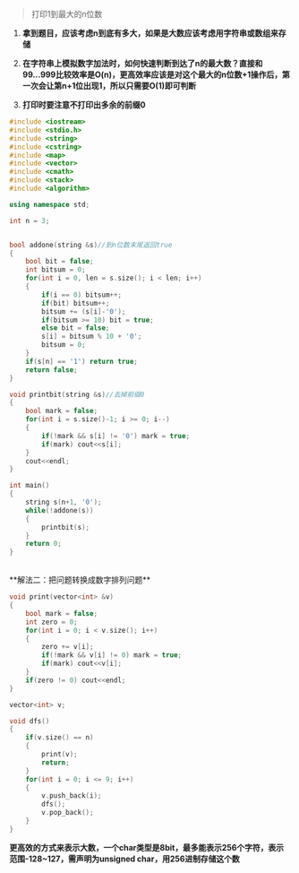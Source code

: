 > 打印1到最大的n位数



1. **拿到题目，应该考虑n到底有多大，如果是大数应该考虑用字符串或数组来存储**

2. **在字符串上模拟数字加法时，如何快速判断到达了n的最大数？直接和99...999比较效率是O(n)，更高效率应该是对这个最大的n位数+1操作后，第一次会让第n+1位出现1，所以只需要O(1)即可判断**

3. **打印时要注意不打印出多余的前缀0**

```c++
#include <iostream>
#include <stdio.h>
#include <string>
#include <cstring>
#include <map>
#include <vector>
#include <cmath>
#include <stack>
#include <algorithm>

using namespace std;

int n = 3;


bool addone(string &s)//到n位数末尾返回true
{
    bool bit = false;
    int bitsum = 0;
    for(int i = 0, len = s.size(); i < len; i++)
    {
        if(i == 0) bitsum++;
        if(bit) bitsum++;
        bitsum += (s[i]-'0');
        if(bitsum >= 10) bit = true;
        else bit = false;
        s[i] = bitsum % 10 + '0';
        bitsum = 0;
    }
    if(s[n] == '1') return true;
    return false;
}

void printbit(string &s)//去掉前缀0
{
    bool mark = false;
    for(int i = s.size()-1; i >= 0; i--)
    {
        if(!mark && s[i] != '0') mark = true;
        if(mark) cout<<s[i];
    }
    cout<<endl;
}

int main()
{
    string s(n+1, '0');
    while(!addone(s))
    {
        printbit(s);
    }
    return 0;
}
```

<br>
**解法二：把问题转换成数字排列问题**

```c++
void print(vector<int> &v)
{
    bool mark = false;
    int zero = 0;
    for(int i = 0; i < v.size(); i++)
    {
        zero += v[i];
        if(!mark && v[i] != 0) mark = true;
        if(mark) cout<<v[i];
    }
    if(zero != 0) cout<<endl;
}

vector<int> v;

void dfs()
{
    if(v.size() == n) 
    {
        print(v);
        return;
    }
    for(int i = 0; i <= 9; i++)
    {
        v.push_back(i);
        dfs();
        v.pop_back();
    }
}
```

**更高效的方式来表示大数，一个char类型是8bit，最多能表示256个字符，表示范围-128~127，需声明为unsigned char，用256进制存储这个数**